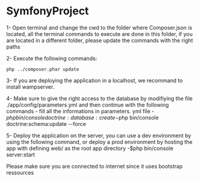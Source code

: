 # SymfonyProject
 1- Open terminal and change the cwd to the folder where Composer.json is located, all the terminal commands to execute are done in this folder, if you are located in a different folder, please update the commands with the right paths

 2- Execute the following commands:
 
    php ../composer.phar update

 3- If you are deploying the application in a localhost, we recommand to install wampserver. 

 4- Make sure to give the right access to the database by modifiying the file ./app/config/parameters.yml and then continue with the following commands - fill all the informations in parameters. yml file
    -$php bin/console doctrine:database:create
    -$php bin/console doctrine:schema:update --force
    
 5- Deploy the application on the server, you can use a dev environment by using the following command, or deploy a prod environment by hosting the app with defining web/ as the root app directory
	-$php bin/console server:start

	
Please make sure you are connected to internet since it uses bootstrap ressources
